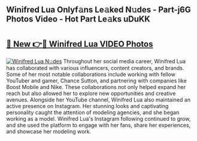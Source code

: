 ## Winifred Lua Onlyf𝚊ns Le𝚊ked N𝚞des - Part-j6G Photos Video - Hot Part Le𝚊ks uDuKK

# <h2><a href="http://ac11981.deff.icu/?id=Winifred+Lua">🔗 New 👉🔴 Winifred Lua VIDEO Photos</a></h2>

[![Winifred Lua N𝚞des](https://i.imgur.com/rIISA9y.gif)](http://ac11981.deff.icu/?id=Winifred+Lua)
Throughout her social media career, Winifred Lua has collaborated with various influencers, content creators, and brands. Some of her most notable collaborations include working with fellow YouTuber and gamer, Chance Sutton, and partnering with companies like Boost Mobile and Nike. These collaborations not only helped expand her reach but also allowed her to explore new opportunities and creative avenues. Alongside her YouTube channel, Winifred Lua also maintained an active presence on Instagram. Her stunning looks and captivating personality caught the attention of modeling agencies, and she began working as a model. Winifred Lua's Instagram following continued to grow, and she used the platform to engage with her fans, share her experiences, and showcase her modeling work.
